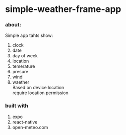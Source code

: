 # simple-weather-frame-app
### about:
Simple app tahts show:  
1. clock
2. date
3. day of week
4. location
5. temerature
6. presure
7. wind
8. waether  
Based on device location  
require location permission

### built with
1. expo
2. react-native
3. open-meteo.com

